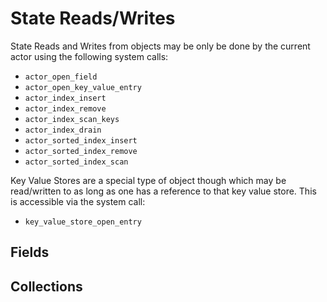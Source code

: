 # State Reads/Writes

State Reads and Writes from objects may be only be done by the current actor using the following system calls:
* `actor_open_field`
* `actor_open_key_value_entry`
* `actor_index_insert`
* `actor_index_remove`
* `actor_index_scan_keys`
* `actor_index_drain`
* `actor_sorted_index_insert`
* `actor_sorted_index_remove`
* `actor_sorted_index_scan`

Key Value Stores are a special type of object though which may be read/written to as long as one has
a reference to that key value store. This is accessible via the system call:
* `key_value_store_open_entry`

## Fields

## Collections